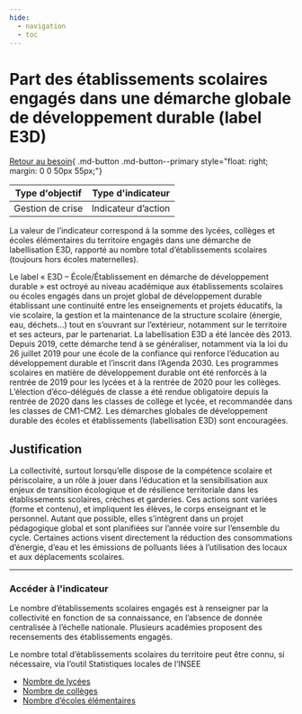 ```yaml
---
hide:
  - navigation
  - toc
---
```


# Part des établissements scolaires engagés dans une démarche globale de développement durable (label E3D) 

[Retour au besoin](https://konsilion.github.io/diag360/pages/besoins/be1){ .md-button .md-button--primary style="float: right; margin: 0 0 50px 55px;"}

|Type d'objectif|Type d'indicateur|
|--|--|
|Gestion de crise|Indicateur d’action|

La  valeur  de  l’indicateur  correspond  à  la  somme  des  lycées,  collèges  et  écoles élémentaires du territoire engagés dans une démarche de labellisation E3D, rapporté au nombre total d’établissements scolaires (toujours hors écoles maternelles).  
 
Le  label  «  E3D  –  École/Établissement  en  démarche  de développement durable » est octroyé  au  niveau  académique  aux  établissements  scolaires  ou  écoles engagés dans un  projet  global  de  développement  durable  établissant  une  continuité  entre  les enseignements  et projets éducatifs, la vie scolaire, la gestion et la maintenance de la structure  scolaire  (énergie,  eau,  déchets…)  tout  en  s’ouvrant  sur  l’extérieur, notamment sur le territoire et ses acteurs, par le partenariat. 
La  labellisation  E3D  a  été  lancée  dès  2013.  Depuis  2019,  cette  démarche  tend  à  se généraliser, notamment via la loi du 26 juillet 2019 pour une école de la confiance qui renforce  l’éducation  au  développement  durable  et  l’inscrit  dans  l’Agenda  2030.  Les programmes  scolaires  en  matière  de  développement  durable  ont  été  renforcés  à  la rentrée  de  2019  pour  les  lycées  et  à  la  rentrée  de  2020 pour les collèges. L’élection d’éco-délégués  de  classe  a été rendue obligatoire depuis la rentrée de 2020 dans les classes  de  collège  et  lycée,  et  recommandée  dans  les  classes  de  CM1-CM2.  Les démarches  globales  de  développement  durable  des  écoles  et  établissements (labellisation E3D) sont encouragées.

## Justification

La collectivité, surtout lorsqu’elle dispose de la compétence scolaire et périscolaire, a un  rôle  à  jouer  dans  l’éducation  et  la  sensibilisation  aux  enjeux  de  transition écologique  et  de  résilience  territoriale  dans  les  établissements  scolaires,  crèches  et garderies.  Ces  actions  sont  variées  (forme  et  contenu),  et  impliquent  les  élèves,  le corps enseignant et le personnel. Autant que possible, elles s’intègrent dans un projet pédagogique  global  et  sont  planifiées  sur  l’année  voire  sur  l’ensemble  du  cycle. Certaines actions visent directement la réduction des consommations d’énergie, d’eau et  les  émissions  de  polluants  liées  à  l’utilisation  des  locaux  et  aux  déplacements scolaires. 

---

### Accéder à l'indicateur

Le  nombre  d’établissements  scolaires  engagés  est  à  renseigner  par  la  collectivité en fonction de sa connaissance, en l’absence de donnée centralisée à l’échelle nationale. Plusieurs académies proposent des recensements des établissements engagés. 
 
Le nombre total d’établissements scolaires du territoire peut être connu, si nécessaire, via l’outil Statistiques locales de l’INSEE 

* [Nombre de lycées](https://statistiques-locales.insee.fr/#c=indicator&i=bpe.nb_c301c302c303&s=2021&t=A01&view=map4)
* [Nombre de collèges](https://statistiques-locales.insee.fr/#c=indicator&i=bpe.nb_c201&s=2021&t=A01&view=map4)
* [Nombre d’écoles élémentaires](https://statistiques-locales.insee.fr/#c=indicator&i=bpe.nb_c104c105&s=2021&t=A01&view=map4)
